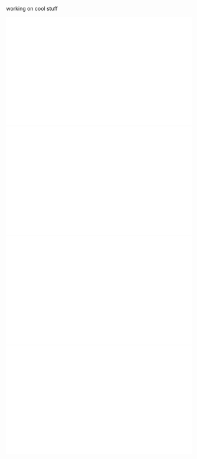 working on cool stuff

![](https://raw.githubusercontent.com/rspcunningham/github-stats/master/generated/overview.svg#gh-dark-mode-only)
![](https://raw.githubusercontent.com/rspcunningham/github-stats/master/generated/overview.svg#gh-light-mode-only)
![](https://raw.githubusercontent.com/rspcunningham/github-stats/master/generated/languages.svg#gh-dark-mode-only)
![](https://raw.githubusercontent.com/rspcunningham/github-stats/master/generated/languages.svg#gh-light-mode-only)
